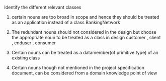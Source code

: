 Identify the different relevant classes
  1. certain nouns are too broad in scope and hence they should be treated as an application instead of a class BankingNetwork

  2. The redundant nouns should not considered in the design but choose the appropriate noun to be treated as a class in design
  customer , client , enduser , consumer

  3. Certain nouns can be treated as a datamember(of primitive type) of an existing class

  4. Certain nouns though not mentioned in the project specification document, can be considered from a domain knowledge point of view

